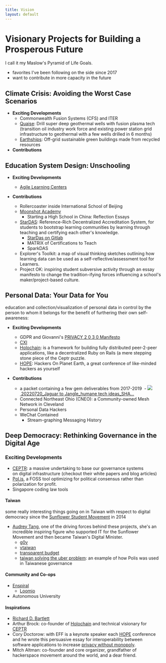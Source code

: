 ```yaml
---
title: Vision
layout: default
---
```


# Visionary Projects for Building a Prosperous Future

I call it my Maslow's Pyramid of Life Goals. 

- favorites I've been following on the side since 2017
- want to contribute in more capacity in the future




## Climate Crisis: Avoiding the Worst Case Scenarios

- **Exciting Developments**
	- Commonwealth Fusion Systems (CFS) and ITER
	- [Quaise](https://www.quaise.energy/): Drill super deep geothermal wells with fusion plasma tech (transition oil industry work force and existing power station grid infrastructure to geothermal with a few wells drilled in 6 months)
	- [Earthships](https://earthship.com/): Off-grid sustainable green buildings made from recycled resources
- **Contributions**


## Education System Design: Unschooling

- **Exciting Developments**
	- [Agile Learning Centers](https://www.agilelearningcenters.org/)

- **Contributions**
	- Rollercoaster inside International School of Beijing
	- [Moonshot Academy](https://moonshotacademy.cn/)
		- Starting a High School in China: Reflection Essays 
	- [StarDAS](https://www.stardas.org/main-en): Reference-Rich Decentralized Accreditation System, for students to bootstrap learning communities by learning through teaching and certifying each other's knowledge. 
		- [StarDas on Gitlab](https://gitlab.com/stardas/a-new-hope)
   		- MATRIX of Certifications to Teach
		- SparkDAS
	- Explorer's Toolkit: a map of visual thinking sketches outlining how learning data can be used as a self-reflective/assessment tool for Learners. 
	- Project OK: inspiring student subversive activity through an essay manifesto to change the tradition-ifying forces influencing a school's maker/project-based culture. 

## Personal Data: Your Data for You
education and collection/visualization of personal data in control by the person to whom it belongs for the benefit of furthering their own self-awareness:

- **Exciting Developments**
	- GDPR and Giovanni's [PRIVACY 2 0 3 0 Manifesto](https://archive.epic.org/giovanni_manifesto.pdf)
	- [CXI](https://globalcxi.org/wp-content/uploads/2018/06/CXI_Vision.pdf)
	- [Holochain](https://www.youtube.com/watch?v=hyCtYrHJebs&ab_channel=Holochain): is a framework for building fully distributed peer-2-peer applications, like a decentralized Ruby on Rails (a mere stepping stone piece of the Ceptr puzzle. 
	- [HOPE](https://hope.net/): Hackers On Planet Earth, a great conference of like-minded hackers as yourself
	
- **Contributions**
	- a packet containing a few gem deliverables from 2017-2019
		 - [![](https://ci4.googleusercontent.com/proxy/qYa6_H461C21RR-qYIwSBcI7qqS9WSiFAN0DaF9sKsbdOZ5S3C-vrr7s_W7pzqFo7qGPHn6zXYPCgzf3sLpi6Csr9HA9gNV6rWRnwUrSjrNGKy8ubI-d=s0-d-e1-ft#https://ssl.gstatic.com/docs/doclist/images/icon_10_generic_list.png) 20220720_Jaguar to Jangle_humane tech ideas_SHA...](https://drive.google.com/file/d/1LCCAGkrfgqlcU-C37bg-OHQiLvKNE9Xw/view?usp=drive_web)
	- Connected Northeast Ohio (CNEO): a Community-owned Mesh Network in Cleveland
	- Personal Data Hackers
	- WeChat Contained
		- Stream-graphing Messaging History 
  

## Deep Democracy: Rethinking Governance in the Digital Age

### Exciting Developments
- [CEPTR](https://ceptr.org/): a massive undertaking to base our governance systems on digital infrastructure (checkout their white papers and blog articles)
- [Pol.is](https://pol.is/home), a FOSS tool optimizing for political consensus rather than polarization for profit.  
- Singapore coding law tools

#### Taiwan
some really interesting things going on in Taiwan with respect to digital democracy since the [Sunflower Student Movement](https://en.wikipedia.org/wiki/Sunflower_Student_Movement) in 2014
- [Audrey Tang](https://en.wikipedia.org/wiki/Audrey_Tang), one of the driving forces behind these projects, she's an incredible inspiring figure who supported IT for the Sunflower Movement and then became Taiwan's Digital Minister. 
	- [g0v](https://g0v.tw/)
	- [vtaiwan](https://info.vtaiwan.tw/)
	- [transparent budget](http://budget.g0v.tw/budget)
	- [taiwan solving the uber problem](https://richdecibels.medium.com/how-taiwan-solved-the-uber-problem-29fd2358a284): an example of how Polis was used in Taiwanese governance  

#### Community and Co-ops
- [Enspiral](https://www.enspiral.com/)
	- [Loomio](https://www.loomio.coop/)
- Autonomous University

#### Inspirations
- [Richard D. Bartlett](https://richdecibels.com/)
- Arthur Brock: co-founder of [Holochain](https://www.holochain.org/) and technical visionary for [CEPTR](https://ceptr.org/)
- Cory Doctorow: with EFF is a keynote speaker each [HOPE](www.hope.net) conference and he wrote this persuasive essay for interoperability between software applications to increase [privacy without monopoly](link).
- Mitch Altman: co-founder and core organizer, grandfather of hackerspace movement around the world, and a dear friend.


  


